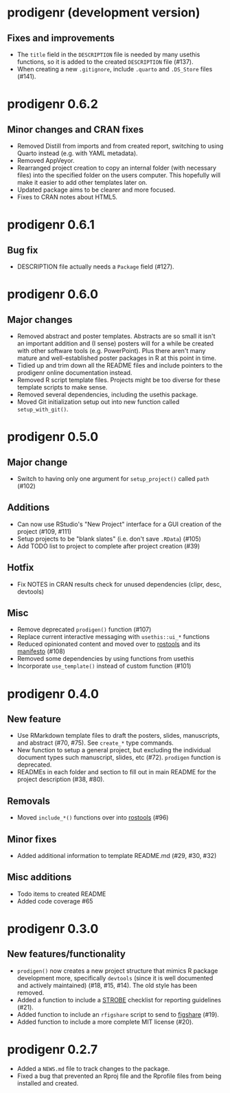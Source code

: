 # prodigenr (development version)

## Fixes and improvements

- The `title` field in the `DESCRIPTION` file is needed by many
    usethis functions, so it is added to the created `DESCRIPTION` file
    (#137).
- When creating a new `.gitignore`, include `.quarto` and `.DS_Store`
    files (#141).

# prodigenr 0.6.2

## Minor changes and CRAN fixes

- Removed Distill from imports and from created report, switching to
    using Quarto instead (e.g. with YAML metadata).
- Removed AppVeyor.
- Rearranged project creation to copy an internal folder (with
    necessary files) into the specified folder on the users computer.
    This hopefully will make it easier to add other templates later on.
- Updated package aims to be clearer and more focused.
- Fixes to CRAN notes about HTML5.

# prodigenr 0.6.1

## Bug fix

- DESCRIPTION file actually needs a `Package` field (#127).

# prodigenr 0.6.0

## Major changes

- Removed abstract and poster templates. Abstracts are so small it
    isn't an important addition and (I sense) posters will for a while
    be created with other software tools (e.g. PowerPoint). Plus there
    aren't many mature and well-established poster packages in R at this
    point in time.
- Tidied up and trim down all the README files and include pointers to
    the prodigenr online documentation instead.
- Removed R script template files. Projects might be too diverse for
    these template scripts to make sense.
- Removed several dependencies, including the usethis package.
- Moved Git initialization setup out into new function called
    `setup_with_git()`.

# prodigenr 0.5.0

## Major change

- Switch to having only one argument for `setup_project()` called
    `path` (#102)

## Additions

- Can now use RStudio's "New Project" interface for a GUI creation of
    the project (#109, #111)
- Setup projects to be "blank slates" (i.e. don't save `.RData`)
    (#105)
- Add TODO list to project to complete after project creation (#39)

## Hotfix

- Fix NOTES in CRAN results check for unused dependencies (clipr,
    desc, devtools)

## Misc

- Remove deprecated `prodigen()` function (#107)
- Replace current interactive messaging with `usethis::ui_*` functions
- Reduced opinionated content and moved over to
    [rostools](https://github.com/rostools/rostools) and its
    [manifesto](https://gitlab.com/rostools/manifesto) (#108)
- Removed some dependencies by using functions from usethis
- Incorporate `use_template()` instead of custom function (#101)

# prodigenr 0.4.0

## New feature

- Use RMarkdown template files to draft the posters, slides,
    manuscripts, and abstract (#70, #75). See `create_*` type commands.
- New function to setup a general project, but excluding the
    individual document types such manuscript, slides, etc (#72).
    `prodigen` function is deprecated.
- READMEs in each folder and section to fill out in main README for
    the project description (#38, #80).

## Removals

- Moved `include_*()` functions over into
    [rostools](https://github.com/rostools/rostools) (#96)

## Minor fixes

- Added additional information to template README.md (#29, #30, #32)

## Misc additions

- Todo items to created README
- Added code coverage #65

# prodigenr 0.3.0

## New features/functionality

- `prodigen()` now creates a new project structure that mimics R
    package development more, specifically `devtools` (since it is well
    documented and actively maintained) (#18, #15, #14). The old style
    has been removed.
- Added a function to include a
    [STROBE](https://www.strobe-statement.org/) checklist for reporting
    guidelines (#21).
- Added function to include an `rfigshare` script to send to
    [figshare](https://figshare.com/) (#19).
- Added function to include a more complete MIT license (#20).

# prodigenr 0.2.7

- Added a `NEWS.md` file to track changes to the package.
- Fixed a bug that prevented an Rproj file and the Rprofile files from
    being installed and created.
